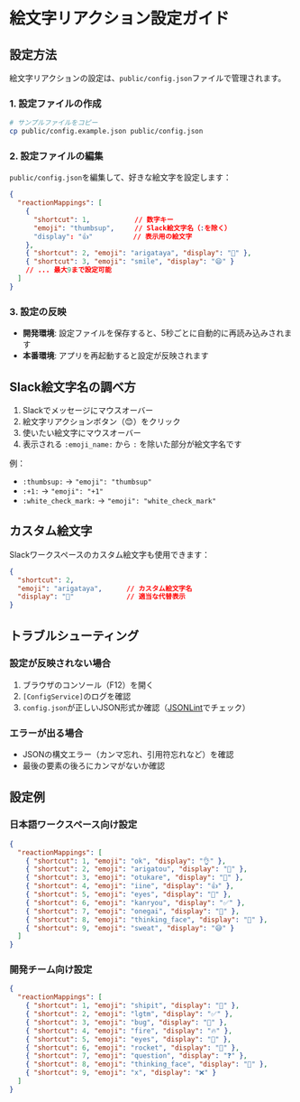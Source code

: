 # 絵文字リアクション設定ガイド

## 設定方法

絵文字リアクションの設定は、`public/config.json`ファイルで管理されます。

### 1. 設定ファイルの作成

```bash
# サンプルファイルをコピー
cp public/config.example.json public/config.json
```

### 2. 設定ファイルの編集

`public/config.json`を編集して、好きな絵文字を設定します：

```json
{
  "reactionMappings": [
    { 
      "shortcut": 1,           // 数字キー
      "emoji": "thumbsup",     // Slack絵文字名（:を除く）
      "display": "👍"          // 表示用の絵文字
    },
    { "shortcut": 2, "emoji": "arigataya", "display": "🙏" },
    { "shortcut": 3, "emoji": "smile", "display": "😄" }
    // ... 最大9まで設定可能
  ]
}
```

### 3. 設定の反映

- **開発環境**: 設定ファイルを保存すると、5秒ごとに自動的に再読み込みされます
- **本番環境**: アプリを再起動すると設定が反映されます

## Slack絵文字名の調べ方

1. Slackでメッセージにマウスオーバー
2. 絵文字リアクションボタン（😊）をクリック
3. 使いたい絵文字にマウスオーバー
4. 表示される `:emoji_name:` から `:` を除いた部分が絵文字名です

例：
- `:thumbsup:` → `"emoji": "thumbsup"`
- `:+1:` → `"emoji": "+1"`
- `:white_check_mark:` → `"emoji": "white_check_mark"`

## カスタム絵文字

Slackワークスペースのカスタム絵文字も使用できます：

```json
{
  "shortcut": 2, 
  "emoji": "arigataya",      // カスタム絵文字名
  "display": "🙏"             // 適当な代替表示
}
```

## トラブルシューティング

### 設定が反映されない場合

1. ブラウザのコンソール（F12）を開く
2. `[ConfigService]`のログを確認
3. `config.json`が正しいJSON形式か確認（[JSONLint](https://jsonlint.com/)でチェック）

### エラーが出る場合

- JSONの構文エラー（カンマ忘れ、引用符忘れなど）を確認
- 最後の要素の後ろにカンマがないか確認

## 設定例

### 日本語ワークスペース向け設定

```json
{
  "reactionMappings": [
    { "shortcut": 1, "emoji": "ok", "display": "👌" },
    { "shortcut": 2, "emoji": "arigatou", "display": "🙏" },
    { "shortcut": 3, "emoji": "otukare", "display": "💪" },
    { "shortcut": 4, "emoji": "iine", "display": "👍" },
    { "shortcut": 5, "emoji": "eyes", "display": "👀" },
    { "shortcut": 6, "emoji": "kanryou", "display": "✅" },
    { "shortcut": 7, "emoji": "onegai", "display": "🙇" },
    { "shortcut": 8, "emoji": "thinking_face", "display": "🤔" },
    { "shortcut": 9, "emoji": "sweat", "display": "😅" }
  ]
}
```

### 開発チーム向け設定

```json
{
  "reactionMappings": [
    { "shortcut": 1, "emoji": "shipit", "display": "🚢" },
    { "shortcut": 2, "emoji": "lgtm", "display": "✅" },
    { "shortcut": 3, "emoji": "bug", "display": "🐛" },
    { "shortcut": 4, "emoji": "fire", "display": "🔥" },
    { "shortcut": 5, "emoji": "eyes", "display": "👀" },
    { "shortcut": 6, "emoji": "rocket", "display": "🚀" },
    { "shortcut": 7, "emoji": "question", "display": "❓" },
    { "shortcut": 8, "emoji": "thinking_face", "display": "🤔" },
    { "shortcut": 9, "emoji": "x", "display": "❌" }
  ]
}
```